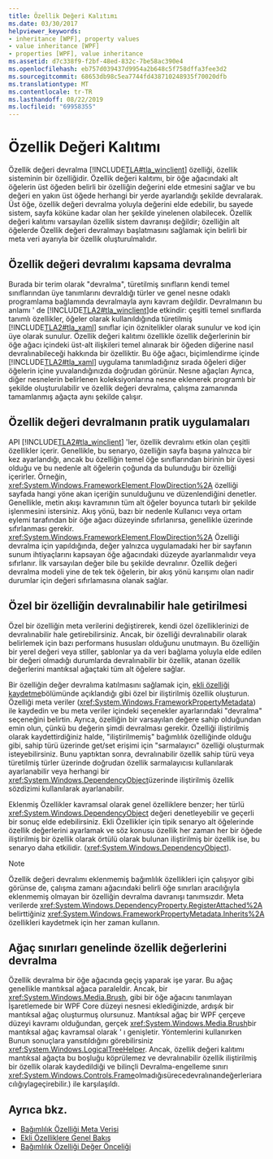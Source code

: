 ```yaml
---
title: Özellik Değeri Kalıtımı
ms.date: 03/30/2017
helpviewer_keywords:
- inheritance [WPF], property values
- value inheritance [WPF]
- properties [WPF], value inheritance
ms.assetid: d7c338f9-f2bf-48ed-832c-7be58ac390e4
ms.openlocfilehash: eb757d039437d9954a2b648c5f758dffa3fee3d2
ms.sourcegitcommit: 68653db98c5ea7744fd438710248935f70020dfb
ms.translationtype: MT
ms.contentlocale: tr-TR
ms.lasthandoff: 08/22/2019
ms.locfileid: "69958355"
---
```

# <a name="property-value-inheritance"></a>Özellik Değeri Kalıtımı
Özellik değeri devralma [!INCLUDE[TLA#tla_winclient](../../../../includes/tlasharptla-winclient-md.md)] özelliği, özellik sisteminin bir özelliğidir. Özellik değeri kalıtımı, bir öğe ağacındaki alt öğelerin üst öğeden belirli bir özelliğin değerini elde etmesini sağlar ve bu değeri en yakın üst öğede herhangi bir yerde ayarlandığı şekilde devralarak. Üst öğe, özellik değeri devralma yoluyla değerini elde edebilir, bu sayede sistem, sayfa köküne kadar olan her şekilde yinelenen olabilecek. Özellik değeri kalıtımı varsayılan özellik sistem davranışı değildir; özelliğin alt öğelerde Özellik değeri devralmayı başlatmasını sağlamak için belirli bir meta veri ayarıyla bir özellik oluşturulmalıdır.  

<a name="Property_Value_Inheritance_is_Containment_Inheritance"></a>   
## <a name="property-value-inheritance-is-containment-inheritance"></a>Özellik değeri devralımı kapsama devralma  
 Burada bir terim olarak "devralma", türetilmiş sınıfların kendi temel sınıflarından üye tanımlarını devraldığı türler ve genel nesne odaklı programlama bağlamında devralmayla aynı kavram değildir. Devralmanın bu anlamı ' de [!INCLUDE[TLA2#tla_winclient](../../../../includes/tla2sharptla-winclient-md.md)]de etkindir: çeşitli temel sınıflarda tanımlı özellikler, öğeler olarak kullanıldığında türetilmiş [!INCLUDE[TLA2#tla_xaml](../../../../includes/tla2sharptla-xaml-md.md)] sınıflar için öznitelikler olarak sunulur ve kod için üye olarak sunulur. Özellik değeri kalıtımı özellikle özellik değerlerinin bir öğe ağacı içindeki üst-alt ilişkileri temel alınarak bir öğeden diğerine nasıl devralınabileceği hakkında bir özelliktir. Bu öğe ağacı, biçimlendirme içinde [!INCLUDE[TLA2#tla_xaml](../../../../includes/tla2sharptla-xaml-md.md)] uygulama tanımladığınız sırada öğeleri diğer öğelerin içine yuvalandığınızda doğrudan görünür. Nesne ağaçları Ayrıca, diğer nesnelerin belirlenen koleksiyonlarına nesne eklenerek programlı bir şekilde oluşturulabilir ve özellik değeri devralma, çalışma zamanında tamamlanmış ağaçta aynı şekilde çalışır.  
  
<a name="Practical_Applications_of_Property_Value_Inheritance"></a>   
## <a name="practical-applications-of-property-value-inheritance"></a>Özellik değeri devralmanın pratik uygulamaları  
 API [!INCLUDE[TLA2#tla_winclient](../../../../includes/tla2sharptla-winclient-md.md)] 'ler, özellik devralımı etkin olan çeşitli özellikler içerir. Genellikle, bu senaryo, özelliğin sayfa başına yalnızca bir kez ayarlandığı, ancak bu özelliğin temel öğe sınıflarından birinin bir üyesi olduğu ve bu nedenle alt öğelerin çoğunda da bulunduğu bir özelliği içerirler. Örneğin, <xref:System.Windows.FrameworkElement.FlowDirection%2A> özelliği sayfada hangi yöne akan içeriğin sunulduğunu ve düzenlendiğini denetler. Genellikle, metin akışı kavramının tüm alt öğeler boyunca tutarlı bir şekilde işlenmesini istersiniz. Akış yönü, bazı bir nedenle Kullanıcı veya ortam eylemi tarafından bir öğe ağacı düzeyinde sıfırlanırsa, genellikle üzerinde sıfırlanması gerekir. <xref:System.Windows.FrameworkElement.FlowDirection%2A> Özelliği devralma için yapıldığında, değer yalnızca uygulamadaki her bir sayfanın sunum ihtiyaçlarını kapsayan öğe ağacındaki düzeyde ayarlanmalıdır veya sıfırlanır. İlk varsayılan değer bile bu şekilde devralınır. Özellik değeri devralma modeli yine de tek tek öğelerin, bir akış yönü karışımı olan nadir durumlar için değeri sıfırlamasına olanak sağlar.  
  
<a name="Making_a_Custom_Property_Inheritable"></a>   
## <a name="making-a-custom-property-inheritable"></a>Özel bir özelliğin devralınabilir hale getirilmesi  
 Özel bir özelliğin meta verilerini değiştirerek, kendi özel özelliklerinizi de devralınabilir hale getirebilirsiniz. Ancak, bir özelliği devralınabilir olarak belirlemek için bazı performans hususları olduğunu unutmayın. Bu özelliğin bir yerel değeri veya stiller, şablonlar ya da veri bağlama yoluyla elde edilen bir değeri olmadığı durumlarda devralınabilir bir özellik, atanan özellik değerlerini mantıksal ağaçtaki tüm alt öğelere sağlar.  
  
 Bir özelliğin değer devralıma katılmasını sağlamak için, [ekli özelliği kaydetme](how-to-register-an-attached-property.md)bölümünde açıklandığı gibi özel bir iliştirilmiş özellik oluşturun. Özelliği meta veriler (<xref:System.Windows.FrameworkPropertyMetadata>) ile kaydedin ve bu meta veriler içindeki seçenekler ayarlarındaki "devralma" seçeneğini belirtin. Ayrıca, özelliğin bir varsayılan değere sahip olduğundan emin olun, çünkü bu değerin şimdi devralması gerekir. Özelliği iliştirilmiş olarak kaydettirdiğiniz halde, "iliştirilmemiş" bağımlılık özelliğinde olduğu gibi, sahip türü üzerinde get/set erişimi için "sarmalayıcı" özelliği oluşturmak isteyebilirsiniz. Bunu yaptıktan sonra, devralınabilir özellik sahip türü veya türetilmiş türler üzerinde doğrudan özellik sarmalayıcısı kullanılarak ayarlanabilir veya herhangi bir <xref:System.Windows.DependencyObject>üzerinde iliştirilmiş özellik sözdizimi kullanılarak ayarlanabilir.  
  
 Eklenmiş Özellikler kavramsal olarak genel özelliklere benzer; her türlü <xref:System.Windows.DependencyObject> değeri denetleyebilir ve geçerli bir sonuç elde edebilirsiniz. Ekli Özellikler için tipik senaryo alt öğelerinde özellik değerlerini ayarlamak ve söz konusu özellik her zaman her bir öğede iliştirilmiş bir özellik olarak örtülü olarak bulunan iliştirilmiş bir özellik ise, bu senaryo daha etkilidir. (<xref:System.Windows.DependencyObject>).  
  
> [!NOTE]
> Özellik değeri devralımı eklenmemiş bağımlılık özellikleri için çalışıyor gibi görünse de, çalışma zamanı ağacındaki belirli öğe sınırları aracılığıyla eklenmemiş olmayan bir özelliğin devralma davranışı tanımsızdır. Meta verilerde <xref:System.Windows.DependencyProperty.RegisterAttached%2A> belirttiğiniz <xref:System.Windows.FrameworkPropertyMetadata.Inherits%2A> özellikleri kaydetmek için her zaman kullanın.  
  
<a name="InheritanceContext"></a>   
## <a name="inheriting-property-values-across-tree-boundaries"></a>Ağaç sınırları genelinde özellik değerlerini devralma  
 Özellik devralma bir öğe ağacında geçiş yaparak işe yarar. Bu ağaç genellikle mantıksal ağaca paraleldir. Ancak, bir <xref:System.Windows.Media.Brush>, gibi bir öğe ağacını tanımlayan İşaretlemede bir WPF Core düzeyi nesnesi eklediğinizde, ardışık bir mantıksal ağaç oluşturmuş olursunuz. Mantıksal ağaç bir WPF çerçeve düzeyi kavramı olduğundan, gerçek <xref:System.Windows.Media.Brush>bir mantıksal ağaç kavramsal olarak ' ı genişletir. Yöntemlerini kullanırken Bunun sonuçlara yansıtıldığını görebilirsiniz <xref:System.Windows.LogicalTreeHelper>. Ancak, özellik değeri kalıtımı mantıksal ağaçta bu boşluğu köprülemez ve devralınabilir özellik iliştirilmiş bir özellik olarak kaydedildiği ve bilinçli Devralma-engelleme sınırı <xref:System.Windows.Controls.Frame>olmadığısürecedevralınandeğerleriaracılığıylageçirebilir.) ile karşılaşıldı.  
  
## <a name="see-also"></a>Ayrıca bkz.

- [Bağımlılık Özelliği Meta Verisi](dependency-property-metadata.md)
- [Ekli Özelliklere Genel Bakış](attached-properties-overview.md)
- [Bağımlılık Özelliği Değer Önceliği](dependency-property-value-precedence.md)

